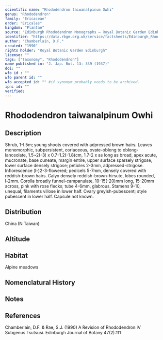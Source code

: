 ```yaml
---
scientific name: "Rhododendron taiwanalpinum Owhi"
genus: "Rhododendron"
family: "Ericaceae"
order: "Ericales"
kingdom: "Plantae"
source: "Edinburgh Rhododendron Monographs – Royal Botanic Garden Edinburgh"
identifier: "https://data.rbge.org.uk/service/factsheets/Edinburgh_Rhododendron_Monographs.xhtml"
author: "Chamberlain, D.F."
created: "1990"
rights holder: "Royal Botanic Garden Edinburgh"
license: ""
tags: ["taxonomy", "Rhododendron"]
name published in: "J. Jap. Bot. 13: 339 (1937)"
doi: ""
wfo id : ""
wfo parent id: ""
wfo accepted id: "" #if synonym probably needs to be archived.                      
ipni id: ""
verified:
---
```


                       

# Rhododendron taiwanalpinum Owhi

## Description
Shrub, 1-I.5m; young shoots covered with adpressed brown hairs. Leaves monomorphic, subpersistent, coriaceous, ovate-oblong to oblong-lanceolate, 1.5~2(-3) x 0.7-1.2(-1.8)cm, 1.7-2 x as long as broad, apex acute, mucronate, base cuneate, margin entire, upper surface sparsely strigose, lower surface densely strigose; petioles 2-3mm, adpressed-strigose. Inflorescence (l-)2-3-flowered; pedicels 5-7mm, densely covered with reddish-brown hairs. Calyx densely reddish-brown-hirsute, lobes rounded, l-2mm. Corolla broadly funnel-campanulate, 10-15(-20)mm long, 15-20mm across, pink with rose flecks; tube 4-6mm, glabrous. Stamens 9-10, unequal, filaments villose in lower half. Ovary greyish-pubescent; style pubescent in lower half. Capsule not known.

## Distribution
China (N Taiwan)

## Altitude


## Habitat
Alpine meadows

## Nomenclatural History

                       
## Notes


## References

Chamberlain, D.F. & Rae, S.J. (1990) A Revision of Rhododendron IV Subgenus Tsutsusi. Edinburgh Journal of Botany 47(2):111
